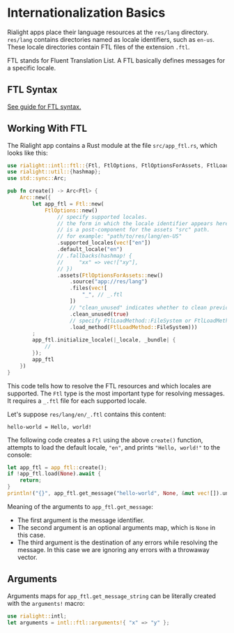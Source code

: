 # Internationalization Basics

Rialight apps place their language resources at the `res/lang` directory.
`res/lang` contains directories named as locale identifiers, such as `en-us`.
These locale directories contain FTL files of the extension `.ftl`.

FTL stands for Fluent Translation List. A FTL basically defines messages for a specific locale.

## FTL Syntax

[See guide for FTL syntax.](https://github.com/projectfluent/fluent/tree/master/guide)

## Working With FTL

The Rialight app contains a Rust module at the file `src/app_ftl.rs`, which looks like this:

```rust
use rialight::intl::ftl::{Ftl, FtlOptions, FtlOptionsForAssets, FtlLoadMethod};
use rialight::util::{hashmap};
use std::sync::Arc;

pub fn create() -> Arc<Ftl> {
    Arc::new({
        let app_ftl = Ftl::new(
            FtlOptions::new()
                // specify supported locales.
                // the form in which the locale identifier appears here
                // is a post-component for the assets "src" path. 
                // for example: "path/to/res/lang/en-US"
                .supported_locales(vec!["en"])
                .default_locale("en")
                // .fallbacks(hashmap! {
                //     "xx" => vec!["xy"],
                // })
                .assets(FtlOptionsForAssets::new()
                    .source("app://res/lang")
                    .files(vec![
                        "_", // _.ftl
                    ])
                    // "clean_unused" indicates whether to clean previous unused locale data. 
                    .clean_unused(true)
                    // specify FtlLoadMethod::FileSystem or FtlLoadMethod::Http
                    .load_method(FtlLoadMethod::FileSystem)))
        ;
        app_ftl.initialize_locale(|_locale, _bundle| {
            //
        });
        app_ftl
    })
}
```

This code tells how to resolve the FTL resources and which locales are supported.
The `Ftl` type is the most important type for resolving messages.
It requires a `_.ftl` file for each supported locale.

Let's suppose `res/lang/en/_.ftl` contains this content:

```text
hello-world = Hello, world!
```

The following code creates a `Ftl` using the above `create()` function, attempts to load the default locale, `"en"`, and prints `"Hello, world!"` to the console:

```rust
let app_ftl = app_ftl::create();
if !app_ftl.load(None).await {
    return;
}
println!("{}", app_ftl.get_message("hello-world", None, &mut vec![]).unwrap());
```

Meaning of the arguments to `app_ftl.get_message`:

- The first argument is the message identifier.
- The second argument is an optional arguments map, which is `None` in this case.
- The third argument is the destination of any errors while resolving the message.
In this case we are ignoring any errors with a throwaway vector.

## Arguments

Arguments maps for `app_ftl.get_message_string` can be literally created with the `arguments!` macro:

```rust
use rialight::intl;
let arguments = intl::ftl::arguments!{ "x" => "y" };
```
